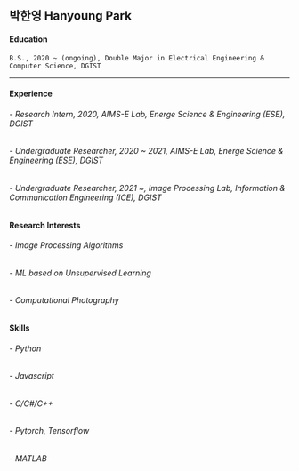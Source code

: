 ## 박한영 Hanyoung Park

#### Education
    B.S., 2020 ~ (ongoing), Double Major in Electrical Engineering & Computer Science, DGIST
------------------
#### Experience
###### - Research Intern, 2020, AIMS-E Lab, Energe Science & Engineering (ESE), DGIST
###### - Undergraduate Researcher, 2020 ~ 2021, AIMS-E Lab, Energe Science & Engineering (ESE), DGIST
###### - Undergraduate Researcher, 2021 ~, Image Processing Lab, Information & Communication Engineering (ICE), DGIST


#### Research Interests
###### - Image Processing Algorithms
###### - ML based on Unsupervised Learning
###### - Computational Photography

#### Skills
###### - Python
###### - Javascript
###### - C/C#/C++
###### - Pytorch, Tensorflow
###### - MATLAB

<!--
**Hanyoung-Park/Hanyoung-Park** is a ✨ _special_ ✨ repository because its `README.md` (this file) appears on your GitHub profile.

Here are some ideas to get you started:

- 🔭 I’m currently working on ...
- 🌱 I’m currently learning ...
- 👯 I’m looking to collaborate on ...
- 🤔 I’m looking for help with ...
- 💬 Ask me about ...
- 📫 How to reach me: ...
- 😄 Pronouns: ...
- ⚡ Fun fact: ...
-->
